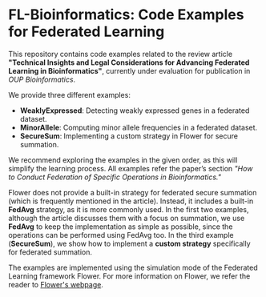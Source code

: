 # FL-Bioinformatics: Code Examples for Federated Learning  

This repository contains code examples related to the review article **"Technical Insights and Legal Considerations for Advancing Federated Learning in Bioinformatics"**, currently under evaluation for publication in *OUP Bioinformatics*.  

We provide three different examples:  
- **WeaklyExpressed**: Detecting weakly expressed genes in a federated dataset.  
- **MinorAllele**: Computing minor allele frequencies in a federated dataset.  
- **SecureSum**: Implementing a custom strategy in Flower for secure summation.  

We recommend exploring the examples in the given order, as this will simplify the learning process. All examples refer the paper’s section *"How to Conduct Federation of Specific Operations in Bioinformatics."*

Flower does not provide a built-in strategy for federated secure summation (which is frequently mentioned in the article). Instead, it includes a built-in **FedAvg** strategy, as it is more commonly used. In the first two examples, although the article discusses them with a focus on summation, we use **FedAvg** to keep the implementation as simple as possible, since the operations can be performed using FedAvg too. In the third example (**SecureSum**), we show how to implement a **custom strategy** specifically for federated summation.  

The examples are implemented using the simulation mode of the Federated Learning framework Flower. For more information on Flower, we refer the reader to [Flower's webpage](https://flower.ai/docs/framework/tutorial-series-get-started-with-flower-pytorch.html).

